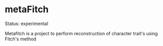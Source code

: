 # metaFitch

Status: experimental

Metafitch is a project to perform reconstruction of character trait's using Fitch's method
